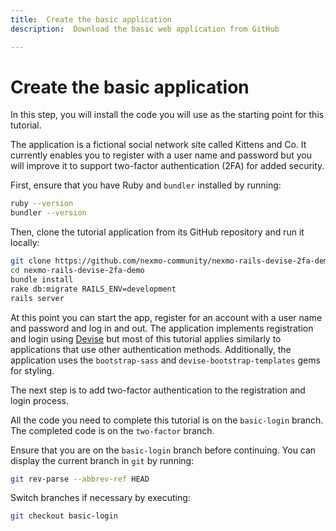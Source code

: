 ```yaml
---
title:  Create the basic application
description:  Download the basic web application from GitHub

---
```


Create the basic application
============================

In this step, you will install the code you will use as the starting point for this tutorial.

The application is a fictional social network site called Kittens and Co. It currently enables you to register with a user name and password but you will improve it to support two-factor authentication (2FA) for added security.

First, ensure that you have Ruby and `bundler` installed by running:

```sh
ruby --version
bundler --version
```

Then, clone the tutorial application from its GitHub repository and run it locally:

```sh
git clone https://github.com/nexmo-community/nexmo-rails-devise-2fa-demo.git
cd nexmo-rails-devise-2fa-demo
bundle install
rake db:migrate RAILS_ENV=development
rails server
```

At this point you can start the app, register for an account with a user name and password and log in and out. The application implements registration and login using [Devise](https://github.com/heartcombo/devise) but most of this tutorial applies similarly to applications that use other authentication methods. Additionally, the application uses the `bootstrap-sass` and `devise-bootstrap-templates` gems for styling.

The next step is to add two-factor authentication to the registration and login process.

All the code you need to complete this tutorial is on the `basic-login` branch. The completed code is on the `two-factor` branch.

Ensure that you are on the `basic-login` branch before continuing. You can display the current branch in `git` by running:

```sh
git rev-parse --abbrev-ref HEAD
```

Switch branches if necessary by executing:

```sh
git checkout basic-login
```

